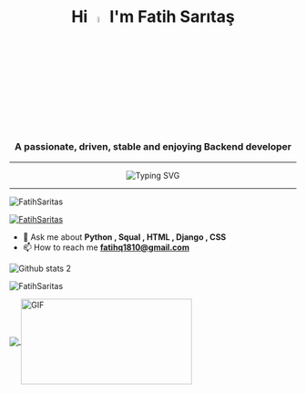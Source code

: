 <h1 align="center"> Hi <a href="https://www.gautamkrishnar.com/"><img src="https://media.giphy.com/media/hvRJCLFzcasrR4ia7z/giphy.gif" width="5%"></a> I'm Fatih Sarıtaş </h1>


<h3 align="center"> A passionate, driven, stable and enjoying Backend developer</h3>
<hr>
<p align="center">
  <img src="https://readme-typing-svg.herokuapp.com?font=Source+Code+Pro&size=24&color=1DCB51&background=000000&center=true&vCenter=true&multiline=true&width=846&height=130&lines=Hello+Everyone+:);I'm+Fatih+Sarıtaş+F.D.;Knock%2C+knock;Don't+forget+to+follow+my+accounts+:*" alt="Typing SVG"/>
</p>
<hr>
<p align="left"> <img src="https://komarev.com/ghpvc/?username=FatihSaritas&label=Profile%20views&color=0e75b6&style=flat" alt="FatihSaritas" /> </p>

<p align="left"> <a href="https://github.com/ryo-ma/github-profile-trophy"><img src="https://github-profile-trophy.vercel.app/?username=FatihSaritas" alt="FatihSaritas" /></a> </p>


  - 💬 Ask me about **Python , Squal , HTML , Django , CSS**
  - 📫 How to reach me **fatihq1810@gmail.com**


 
  


![Github stats 2](https://github-readme-stats.vercel.app/api?username=FatihSaritas&show_icons=true&theme=radical) 
  <p><img align="center" src="https://github-readme-streak-stats.herokuapp.com/?user=FatihSaritas&theme=radical" alt="FatihSaritas" /></p>
 <a href="https://github.com/FatihSaritas/github-readme-stats"><img align="center" src="https://github-readme-stats.vercel.app/api/top-langs/?username=FatihSaritas&layout=compact&theme=radial&border=true" />  </a> 
 
  <img align="center" alt="GIF" src="https://github.com/abhisheknaiidu/abhisheknaiidu/blob/master/code.gif?raw=true" width="300" height="150"/>




  
  
